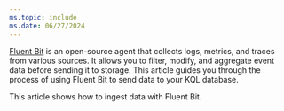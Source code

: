 ```yaml
---
ms.topic: include
ms.date: 06/27/2024
---
```


[Fluent Bit](https://github.com/fluent/fluent-bit/tree/master) is an open-source agent that collects logs, metrics, and traces from various sources. It allows you to filter, modify, and aggregate event data before sending it to storage. This article guides you through the process of using Fluent Bit to send data to your KQL database.

This article shows how to ingest data with Fluent Bit.
